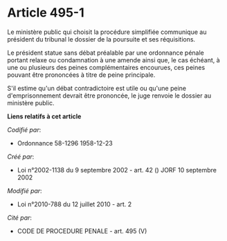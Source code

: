 # Article 495-1

Le ministère public qui choisit la procédure simplifiée communique au président du tribunal le dossier de la poursuite et ses
réquisitions.

Le président statue sans débat préalable par une ordonnance pénale portant relaxe ou condamnation à une amende ainsi que, le
cas échéant, à une ou plusieurs des peines complémentaires encourues, ces peines pouvant être prononcées à titre de peine
principale.

S'il estime qu'un débat contradictoire est utile ou qu'une peine d'emprisonnement devrait être prononcée, le juge renvoie le
dossier au ministère public.

**Liens relatifs à cet article**

_Codifié par_:

  - Ordonnance 58-1296 1958-12-23

_Créé par_:

  - Loi n°2002-1138 du 9 septembre 2002 - art. 42 () JORF 10 septembre 2002

_Modifié par_:

  - Loi n°2010-788 du 12 juillet 2010 - art. 2

_Cité par_:

  - CODE DE PROCEDURE PENALE - art. 495 (V)
